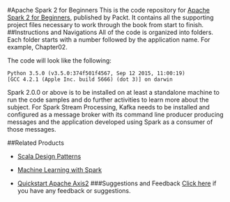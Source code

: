 #Apache Spark 2 for Beginners
This is the code repository for [Apache Spark 2 for Beginners](https://www.packtpub.com/big-data-and-business-intelligence/apache-spark-2-beginners?utm_source=github&utm_medium=repository&utm_campaign=9781785885006), published by Packt. It contains all the supporting project files necessary to work through the book from start to finish.
##Instructions and Navigations
All of the code is organized into folders. Each folder starts with a number followed by the application name. For example, Chapter02.



The code will look like the following:
```
Python 3.5.0 (v3.5.0:374f501f4567, Sep 12 2015, 11:00:19)
[GCC 4.2.1 (Apple Inc. build 5666) (dot 3)] on darwin
```

Spark 2.0.0 or above is to be installed on at least a standalone machine to run the code samples and do further activities to learn more about the subject. For Spark Stream Processing, Kafka needs to be installed and configured as a message broker with its command line producer producing messages and the application developed using Spark as a consumer of those messages.

##Related Products
* [Scala Design Patterns](https://www.packtpub.com/application-development/scala-design-patterns?utm_source=github&utm_medium=repository&utm_campaign=9781785882500)

* [Machine Learning with Spark](https://www.packtpub.com/big-data-and-business-intelligence/machine-learning-spark?utm_source=github&utm_medium=repository&utm_campaign=9781783288519)

* [Quickstart Apache Axis2](https://www.packtpub.com/web-development/quickstart-apache-axis2?utm_source=github&utm_medium=repository&utm_campaign=9781847192868)
###Suggestions and Feedback
[Click here](https://docs.google.com/forms/d/e/1FAIpQLSe5qwunkGf6PUvzPirPDtuy1Du5Rlzew23UBp2S-P3wB-GcwQ/viewform) if you have any feedback or suggestions.
